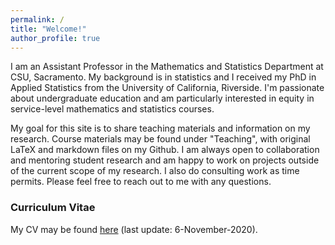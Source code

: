 ```yaml
---
permalink: /
title: "Welcome!"
author_profile: true
---
```


I am an Assistant Professor in the Mathematics and Statistics Department at CSU, Sacramento. My background is in statistics and I received my PhD in Applied Statistics from the University of California, Riverside. I'm passionate about undergraduate education and am particularly interested in equity in service-level mathematics and statistics courses. 

My goal for this site is to share teaching materials and information on my research. Course materials may be found under "Teaching", with original LaTeX and markdown files on my Github. I am always open to collaboration and mentoring student research and am happy to work on projects outside of the current scope of my research. I also do consulting work as time permits. Please feel free to reach out to me with any questions. 

### Curriculum Vitae
My CV may be found <a href="https://lgpcappiello.github.io/CappielloCV.pdf">here</a> (last update: 6-November-2020).
